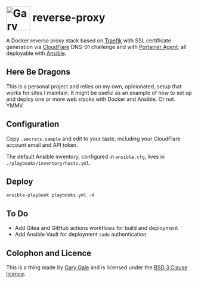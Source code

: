 # <img valign="middle" src="https://www.vicchi.org/assets/images/avatar.jpeg" height="64" alt="Gary Gale">&nbsp;reverse-proxy

A Docker reverse proxy stack based on [Traefik](https://traefik.io/traefik/) with SSL certificate generation via [CloudFlare](https://www.cloudflare.com/en-gb/dns/) DNS-01 challenge and with [Portainer Agent](https://docs.portainer.io/start/install-ce); all deployable with [Ansible](https://docs.ansible.com/ansible/latest/getting_started/index.html).

## Here Be Dragons

This is a personal project and relies on my own, opinionated, setup that works for sites I maintain. It might be useful as an example of how to set up and deploy one or more web stacks with Docker and Ansible. Or not. YMMV.

## Configuration

Copy `.secrets.sample` and edit to your taste, including your CloudFlare account email and API token.

The default Ansible inventory, configured in `ansible.cfg`, lives in `./playbooks/inventory/hosts.yml`.

## Deploy

```
ansible-playbook playbooks.yml -K
```

## To Do

* Add Gitea and GitHub actions workflows for build and deployment
* Add Ansible Vault for deployment `sudo` authentication

## Colophon and Licence

This is a thing made by [Gary Gale](https://www.vicchi.org/pages/about/) and is licensed under the [BSD 3 Clause licence](LICENCE).
